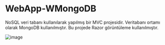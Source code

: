 # WebApp-WMongoDB
NoSQL veri tabanı kullanılarak yapılmış bir MVC projesidir. Veritabanı ortamı olarak MongoDB kullanılmıştır. Bu projede Razor görüntüleme kullanılmıştır. 

![image](https://user-images.githubusercontent.com/74063743/153770865-9b662a33-8696-4f2e-8dbd-827b9150183c.png)

